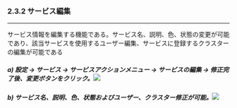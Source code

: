### 2.3.2 サービス編集

---

サービス情報を編集する機能である。サービス名、説明、色、状態の変更が可能であり、該当サービスを使用するユーザー編集、サービスに登録するクラスターの編集が可能である

##### a\) 設定 → サービス → サービスアクションメニュー → サービスの編集 → 修正完了後、変更ボタンをクリック。![](/assets/EN/2.5/2.3.2_1.png)

##### b\) サービス名、説明、色、状態およびユーザー、クラスター修正が可能。![](/assets/EN/2.5/2.3.2_2.png)



